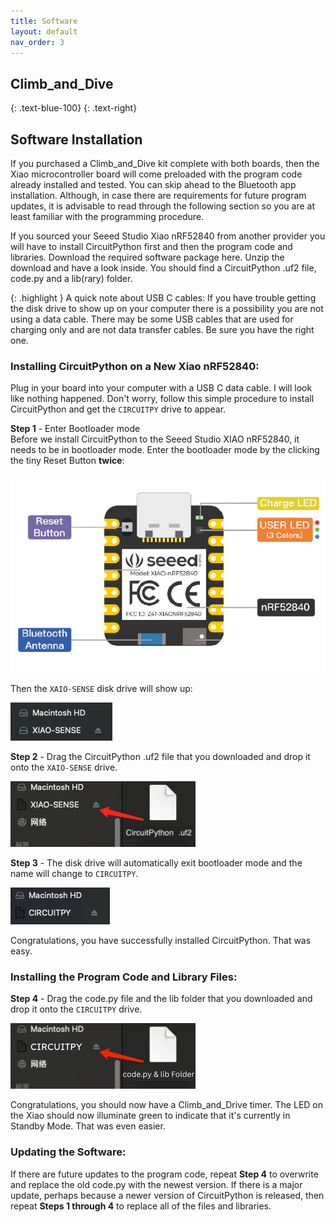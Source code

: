 ```yaml
---
title: Software
layout: default
nav_order: 3
---
```


## **Climb_and_Dive** ##
{: .text-blue-100}
{: .text-right}

## Software Installation ##

If you purchased a Climb_and_Dive kit complete with both boards, then the Xiao microcontroller board will come preloaded with the program code already installed and tested.  You can skip ahead to the Bluetooth app installation.  Although, in case there are requirements for future program updates, it is advisable to read through the following section so you are at least familiar with the programming procedure.

If you sourced your Seeed Studio Xiao nRF52840 from another provider you will have to install CircuitPython first and then the program code and libraries.  Download the required software package here.  Unzip the download and have a look inside.  You should find a CircuitPython .uf2 file, code.py and a lib(rary) folder.

{: .highlight }
A quick note about USB C cables: If you have trouble getting the disk drive to show up on your computer there is a possibility you are not using a data cable.  There may be some USB cables that are used for charging only and are not data transfer cables.  Be sure you have the right one.

### Installing CircuitPython on a New Xiao nRF52840: ###

Plug in your board into your computer with a USB C data cable.  I will look like nothing happened. Don't worry, follow this simple procedure to install CircuitPython and get the `CIRCUITPY` drive to appear.

**Step 1** - Enter Bootloader mode<br>
Before we install CircuitPython to the Seeed Studio XIAO nRF52840, it needs to be in bootloader mode. Enter the bootloader mode by the clicking the tiny Reset Button **twice**:

![](assets/images/XiaoBle.png)

Then the `XAIO-SENSE` disk drive will show up:

![](assets/images/Xiao-sense.png)

**Step 2** - Drag the CircuitPython .uf2 file that you downloaded and drop it onto the `XAIO-SENSE` drive.<br>

![](assets/images/Xiao-circuitpython.png)

**Step 3** - The disk drive will automatically exit bootloader mode and the name will change to `CIRCUITPY`.

![](assets/images/Xiao-circuitpy.png)

Congratulations, you have successfully installed CircuitPython.  That was easy.

### Installing the Program Code and Library Files: ###
**Step 4** - Drag the code.py file and the lib folder that you downloaded and drop it onto the `CIRCUITPY` drive.

![](assets/images/Code-circuitpy.png)

Congratulations, you should now have a Climb_and_Drive timer.  The LED on the Xiao should now illuminate green to indicate that it's currently in Standby Mode.  That was even easier.

### Updating the Software: ###
If there are future updates to the program code, repeat **Step 4** to overwrite and replace the old code.py with the newest version.  If there is a major update, perhaps because a newer version of CircuitPython is released, then repeat **Steps 1 through 4** to replace all of the files and libraries.
